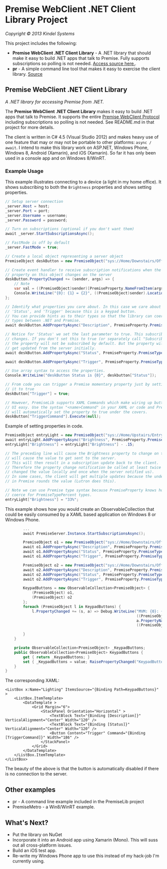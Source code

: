 Premise WebClient .NET Client Library Project
=======
*Copyright © 2013 Kindel Systems*

This project includes the following:

* **Premise WebClient .NET Client Library** - A .NET library that should make it easy to build .NET apps that talk to Premise. Fully supports subscriptions so polling is not needed. [Access source here.](https://github.com/tig/Premise/tree/master/PremiseLib/PremiseLib).
* **pr** - A simple command line tool that makes it easy to exercise the client library. [Source](https://github.com/tig/Premise/tree/master/PremiseLib/pr)

## Premise WebClient .NET Client Library
*A .NET library for accessing Premise from .NET.*

The **Premise WebClient .NET Client Library** makes it easy to build .NET apps that talk to Premise. It supports the entire [Premise WebClient Protocol](https://github.com/tig/Premise/blob/master/Premise%20Protocol%20Docs.md) including subscriptions so polling is not needed. See README.md in that project for more details. 

The client is written in C# 4.5 (Visual Studio 2012) and makes heavy use of one feature that may or may not be portable to other platforms: `async / await`. I intend to make this library work on ASP.NET, Windows Phone, Windows 8, Android (Xamarin), and iOS (Xamarin). So far it has only been used in a console app and on Windows 8/WinRT.

### Example Usage
This example illustrates connecting to a device (a light in my home office). It shows subscribing to both the `Brightness` properties and shows setting properties.

```C#
// Setup server connection
_server.Host = host;
_server.Port = port;
_server.Username = username;
_server.Password = password;

// Turn on subscriptions (optional if you don't want them)
await _server.StartSubscriptionsAsync();

// FastMode is off by default
_server.FastMode = true;

// Create a local object representing a server object
PremiseObject deskButton = new PremiseObject("sys://Home/Downstairs/Office/Keypad/Button_Desk");

// Create event handler to receive subscription notifications when the value of a 
// property on this object changes on the server
deskButton.PropertyChanged += (sender, args) => {
    // Note 
    var val = ((PremiseObject)sender)[PremiseProperty.NameFromItem(args.PropertyName)];
    Console.WriteLine("{0}: {1} = {2}", ((PremiseObject)sender).Location, PremiseProperty.NameFromItem(args.PropertyName), val);
};

// Identify what properties you care about. In this case we care about 'Description'
// 'Status', and 'Trigger' because this is a keypad button. 
// You can provide hints as to their types so that the library can coerce 
// types between .NET and Premise.
await deskButton.AddPropertyAsync("Description", PremiseProperty.PremiseType.TypePercent);

// Notice for 'Status' we set the last parameter to true. This subscribes to
// changes. If you don't set this to true (or separately call "SubscribeToProperty"
// the property will not be subscribed by default. But the property will
// get updated from the server initially. 
await deskButton.AddPropertyAsync("Status", PremiseProperty.PremiseType.TypeBoolean, true);

await deskButton.AddPropertyAsync("Trigger", PremiseProperty.PremiseType.TypeBoolean);

// Use array syntax to access the properties.
Console.WriteLine("deskButton Status is {0}", deskbutton["Status"]);

// From code you can trigger a Premise momentary property just by setting 
// it to true
deskButton["Trigger"] = true;

// However, PremiseLib supports XAML Commands which make wiring up buttons in 
// UI easy. Use the syntax "<name>Command" in your XAML or code and PremiseLib
// will automatically set the property to true under the covers.
deskButton["TriggerCommand"].Execute(null);
```

Example of setting properties in code.
```C#
PremiseObject entryLight = new PremiseObject("sys://Home/Upstairs/EntryLight");
await entryLight.AddPropertyAsync("Brightness", PremiseProperty.PremiseType.TypePercent, true);
entryLight["Brightness"] = entryLight["Brightness"] - .15;

// The preceding line will cause the Brightness property to change on the client. This
// will cause the value to get sent to the server.
// This will then result in a subscription update back to the client. 
// Therefore the property change notification be called at least twice (once for when we
// changed the value locally and once when the server notified us).
// In some cases, the client will get multiple updates because the underlying driver
// in Premise rounds the value (Lutron does this). 

// Note we can use Premise type syntax because PremiseProperty knows how to 
// coerce for PremiseTypePercent types.
entryLight["Brightness"] = "33%";
```

This example shows how you would create an ObservableCollection that could be easily consumed by a XAML based application on Windows 8 or Windows Phone.

```C#
        ...
        await PremiseServer.Instance.StartSubscriptionsAsync();

        PremiseObject o1 = new PremiseObject("sys://Home/Downstairs/Office/Keypad/Button_Desk");
        await o1.AddPropertyAsync("Description", PremiseProperty.PremiseType.TypeText);
        await o1.AddPropertyAsync("Status", PremiseProperty.PremiseType.TypeBoolean, true);
        await o1.AddPropertyAsync("Trigger", PremiseProperty.PremiseType.TypeBoolean);

        PremiseObject o2 = new PremiseObject("sys://Home/Downstairs/Office/Keypad/Button_Workshop");
        await o2.AddPropertyAsync("Description", PremiseProperty.PremiseType.TypeText);
        await o2.AddPropertyAsync("Status", PremiseProperty.PremiseType.TypeBoolean, true);
        await o2.AddPropertyAsync("Trigger", PremiseProperty.PremiseType.TypeBoolean);

        KeypadButtons = new ObservableCollection<PremiseObject> {
            (PremiseObject) o1,
            (PremiseObject) o2
        };
        foreach (PremiseObject l in KeypadButtons) {
            l.PropertyChanged += (s, a) => Debug.WriteLine("MVM: {0}: {1} = {2}",
                                                           ((PremiseObject) s).Location,
                                                           a.PropertyName,
                                                           ((PremiseObject) s)[a.PropertyName]);

        }
    }

    private ObservableCollection<PremiseObject> _KeypadButtons;
    public ObservableCollection<PremiseObject> KeypadButtons {
        get { return _KeypadButtons; }
        set { _KeypadButtons = value; RaisePropertyChanged("KeypadButtons"); }
    }
}
```

The corresponding XAML:

```XAML
<ListBox x:Name="Lighting" ItemsSource="{Binding Path=KeypadButtons}" >
    <ListBox.ItemTemplate>
        <DataTemplate >
            <Grid Margin="6">
                <StackPanel Orientation="Horizontal" >
                    <TextBlock Text="{Binding [Description]}" VerticalAlignment="Center" Width="120" />
                    <TextBlock Text="{Binding [Status]}"  VerticalAlignment="Center" Width="120" />
                    <Button Content="Trigger" Command="{Binding [TriggerCommand]}" Width="186" />
                </StackPanel>
            </Grid>
        </DataTemplate>
    </ListBox.ItemTemplate>
</ListBox>
```

The beauty of the above is that the button is automatically disabled if there is no connection to the server.

## Other examples

* pr - A command line example included in the PremiseLib project
* PremiseMetro - a Win8/WinRT example.

## What's Next?
* Put the library on NuGet
* Incorporate it into an Android app using Xamarin (Mono). This will suss out all cross-platform issues.
* Build an iOS test app.
* Re-write my Windows Phone app to use this instead of my hack-job I'm currently using.

